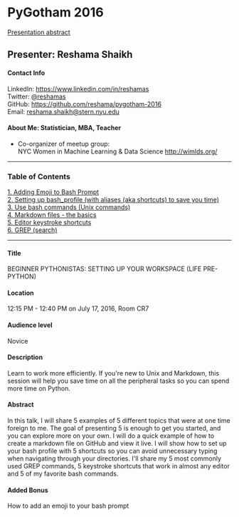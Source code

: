 # PyGotham 2016 
[Presentation abstract](https://2016.pygotham.org/talks/296/beginner-pythonistas-sett/)  

## Presenter:  Reshama Shaikh

#### Contact Info
LinkedIn:  https://www.linkedin.com/in/reshamas   
Twitter:  [@reshamas](https://twitter.com/reshamas)  
GitHub:  https://github.com/reshama/pygotham-2016  
Email:   reshama.shaikh@stern.nyu.edu  

#### About Me:  Statistician, MBA, Teacher

* Co-organizer of meetup group:  
     NYC Women in Machine Learning & Data Science
     http://wimlds.org/

---

### Table of Contents

[1. Adding Emoji to Bash Prompt](1_bash_emoji.md)  
[2. Setting up bash_profile (with aliases (aka shortcuts) to save you time)](2_bash_profile_setup.md)  
[3. Use bash commands (Unix commands)](3_bash_commands.md)  
[4. Markdown files - the basics](4_markdown.md)  
[5. Editor keystroke shortcuts](5_editor_shortcuts.md)  
[6. GREP (search)](/grep_tutorial/) 

---
 
#### Title
BEGINNER PYTHONISTAS: SETTING UP YOUR WORKSPACE (LIFE PRE-PYTHON)

#### Location
12:15 PM - 12:40 PM on July 17, 2016, Room CR7

#### Audience level
Novice

#### Description
Learn to work more efficiently. If you're new to Unix and Markdown, this session will help you save time on all the peripheral tasks so you can spend more time on Python.

#### Abstract
In this talk, I will share 5 examples of 5 different topics that were at one time foreign to me. The goal of presenting 5 is enough to get you started, and you can explore more on your own. I will do a quick example of how to create a markdown file on GitHub and view it live. I will show how to set up your bash profile with 5 shortcuts so you can avoid unnecessary typing when navigating through your directories. I'll share my 5 most commonly used GREP commands, 5 keystroke shortcuts that work in almost any editor and 5 of my favorite bash commands.

#### Added Bonus
How to add an emoji to your bash prompt


 
 
